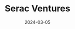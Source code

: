 ---  
layout: startup_page  
title: "Serac Ventures"  
id: "seracventures.vc"  
permalink: "/seracventuresseracventures.vc03052024/"  
website: "https://www.seracventures.vc/"  
funding_round: "Strategic Investment"  
funding_amount: ""  
investors: "Daraja Capital"  
about: "Serac Ventures is an early-stage venture capital firm investing in U.S.-based technology companies. They focus on seed-stage investments in fintech, SaaS, commerce enablement, and emerging sectors like the future of work and the creator economy, typically writing checks between $500K - $750K."  
markets: "Fintech, SaaS, Commerce Enablement, Future of Work, Creator Economy"  
hq: "Oklahoma City, Oklahoma, United States"  
founded_year: "2022"  
linkedin: "https://www.linkedin.com/company/serac-ventures-vcfund"  
twitter: "https://twitter.com/seracventures"  
instagram: ""  
facebook: ""  
crunchbase: "https://www.crunchbase.com/organization/serac-ventures"  
pitchbook: ""  

date_display: "05-Mar-2024"  
date: "2024-03-05"

# SEO Optimization  
meta_title: "Serac Ventures - Strategic Investment"  
meta_description: "Serac Ventures, Serac Ventures is an early-stage venture capital firm investing in U.S.-based technology companies. They focus on seed-stage investments in fintech, S..."  
meta_keywords: "Serac Ventures, Fintech, SaaS, Commerce Enablement, Future of Work, Creator Economy, Strategic Investment funding"  
canonical_url: "https://startup.projectstartups.com/seracventuresseracventures.vc03052024/"  
---